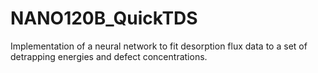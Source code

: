 # NANO120B_QuickTDS
Implementation of a neural network to fit desorption flux data to a set of detrapping energies and defect concentrations. 
